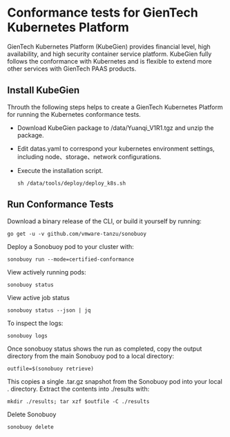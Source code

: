 # Conformance tests for GienTech Kubernetes Platform
GienTech Kubernetes Platform (KubeGien) provides financial level, high availability, and high security container service platform. KubeGien fully follows the conformance with Kubernetes and is flexible to extend more other services with GienTech PAAS products.
## Install KubeGien
Throuth the following steps helps to create a GienTech Kubernetes Platform for running the Kubernetes conformance tests.
- Download KubeGien package to /data/Yuanqi_V1R1.tgz and unzip the package.
- Edit datas.yaml to correspond your kubernetes environment settings, including node、storage、network configurations.
- Execute the installation script.
  
   `sh /data/tools/deploy/deploy_k8s.sh`
## Run Conformance Tests
Download a binary release of the CLI, or build it yourself by running:

`go get -u -v github.com/vmware-tanzu/sonobuoy`

Deploy a Sonobuoy pod to your cluster with:

`sonobuoy run --mode=certified-conformance`

View actively running pods:

`sonobuoy status`

View active job status

`sonobuoy status --json | jq`

To inspect the logs:

`sonobuoy logs`

Once sonobuoy status shows the run as completed, copy the output directory from the main Sonobuoy pod to a local directory:

`outfile=$(sonobuoy retrieve)`

This copies a single .tar.gz snapshot from the Sonobuoy pod into your local . directory. Extract the contents into ./results with:

`mkdir ./results; tar xzf $outfile -C ./results`

Delete Sonobuoy

`sonobuoy delete`
